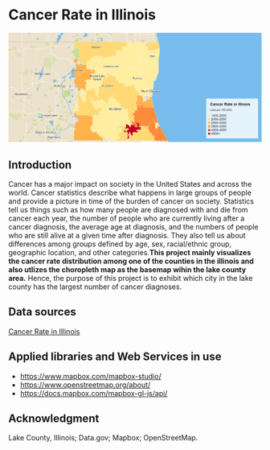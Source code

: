 # Cancer Rate in Illinois
![](image.png)
## Introduction
Cancer has a major impact on society in the United States and across the world. Cancer statistics describe what happens in large groups of people and provide a picture in time of the burden of cancer on society. Statistics tell us things such as how many people are diagnosed with and die from cancer each year, the number of people who are currently living after a cancer diagnosis, the average age at diagnosis, and the numbers of people who are still alive at a given time after diagnosis. They also tell us about differences among groups defined by age, sex, racial/ethnic group, geographic location, and other categories.**This project mainly visualizes the cancer rate distribution among one of the counties in the illinois and also utlizes the choropleth map as the basemap wihin the lake county area.** Hence, the purpose of this project is to exhibit which city in the lake county has the largest number of cancer diagnoses.
## Data sources
[Cancer Rate in Illinois](https://catalog.data.gov/dataset/cancer-rates)
## Applied libraries and Web Services in use
* https://www.mapbox.com/mapbox-studio/
* https://www.openstreetmap.org/about/
* https://docs.mapbox.com/mapbox-gl-js/api/

## Acknowledgment
Lake County, Illinois; Data.gov; Mapbox; OpenStreetMap.
